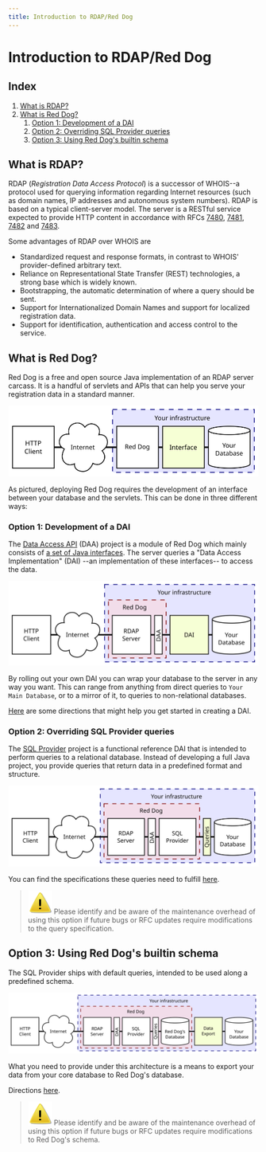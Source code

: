 ```yaml
---
title: Introduction to RDAP/Red Dog
---
```


# Introduction to RDAP/Red Dog

## Index

1. [What is RDAP?](#what-is-rdap)
2. [What is Red Dog?](#what-is-red-dog)	
	1. [Option 1: Development of a DAI](#option-1-development-of-a-dai)
	2. [Option 2: Overriding SQL Provider queries](#option-2-overriding-sql-provider-queries)
	3. [Option 3: Using Red Dog's builtin schema](#option-3-using-red-dogs-builtin-schema)

## What is RDAP?

RDAP (_Registration Data Access Protocol_) is a successor of WHOIS--a protocol used for querying information regarding Internet resources (such as domain names, IP addresses and autonomous system numbers). RDAP is based on a typical client-server model. The server is a RESTful service expected to provide HTTP content in accordance with RFCs [7480](https://tools.ietf.org/html/rfc7480), [7481](https://tools.ietf.org/html/rfc7481), [7482](https://tools.ietf.org/html/rfc7482) and [7483](https://tools.ietf.org/html/rfc7483).

Some advantages of RDAP over WHOIS are

- Standardized request and response formats, in contrast to WHOIS' provider-defined arbitrary text.
- Reliance on Representational State Transfer (REST) technologies, a strong base which is widely known.
- Bootstrapping, the automatic determination of where a query should be sent.
- Support for Internationalized Domain Names and support for localized registration data.
- Support for identification, authentication and access control to the service.

## What is Red Dog?

Red Dog is a free and open source Java implementation of an RDAP server carcass. It is a handful of servlets and APIs that can help you serve your registration data in a standard manner.

![Fig. 1 - Overview](img/diagram/intro-overview.svg)

As pictured, deploying Red Dog requires the development of an interface between your database and the servlets. This can be done in three different ways:

### Option 1: Development of a DAI

The [Data Access API](https://github.com/NICMx/rdap-data-access-api) (DAA) project is a module of Red Dog which mainly consists of [a set of Java interfaces](https://github.com/NICMx/rdap-data-access-api/tree/master/src/main/java/mx/nic/rdap/db/spi). The server queries a "Data Access Implementation" (DAI) --an implementation of these interfaces-- to access the data.

![Fig.1 - Full implementation architecture](img/diagram/intro-option-1.svg)

By rolling out your own DAI you can wrap your database to the server in any way you want. This can range from anything from direct queries to `Your Main Database`, or to a mirror of it, to queries to non-relational databases.

[Here](data-access-layer.html) are some directions that might help you get started in creating a DAI.

### Option 2: Overriding SQL Provider queries

The [SQL Provider](https://github.com/NICMx/rdap-sql-provider) project is a functional reference DAI that is intended to perform queries to a relational database. Instead of developing a full Java project, you provide queries that return data in a predefined format and structure.

![Fig. 2 - SQL Provider](img/diagram/intro-option-2.svg)

You can find the specifications these queries need to fulfill [here](TODO).

> ![Warning](img/warning.svg) Please identify and be aware of the maintenance overhead of using this option if future bugs or RFC updates require modifications to the query specification.

## Option 3: Using Red Dog's builtin schema

The SQL Provider ships with default queries, intended to be used along a predefined schema.

![Fig. 3 - SQL Provider default](img/diagram/intro-option-3.svg)

What you need to provide under this architecture is a means to export your data from your core database to Red Dog's database.

Directions [here](migration.html).

> ![Warning](img/warning.svg) Please identify and be aware of the maintenance overhead of using this option if future bugs or RFC updates require modifications to Red Dog's schema.
